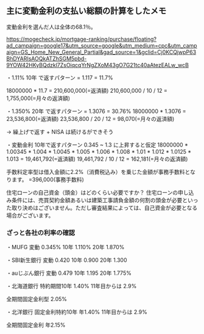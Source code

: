 ## 主に変動金利の支払い総額の計算をしたメモ

変動金利を選んだ人は全体の68.1％。

https://mogecheck.jp/mortgage-ranking/purchase/floating?ad_campaign=google17&utm_source=google&utm_medium=cpc&utm_campaign=GS_Home_New_General_Partial&gad_source=1&gclid=Cj0KCQjwpP63BhDYARIsAOQkATZhSGM5pbd-9YOW42HKyBQdzkl7ZsOiqcqYrNgZXoM43gO7G21tc40aAtezEALw_wcB

・1.11% 10年 で返すパターン
= 1.117 = 11.7%

18000000 * 11.7 = 210,600,000(=返済額)
210,600,000 / 10 / 12 = 1,755,000(=月々の返済額)

・1.350% 20年 で返すパターン
= 1.3076 = 30.76%
18000000 * 1.3076 = 23,536,800(=返済額)
23,536,800 / 20 / 12 = 98,070(=月々の返済額)

→ 繰上げで返す + NISA は続けるができそう


・変動金利 10年で返すパターン
0.345 ~ 1.3 に上昇すると仮定
18000000 * 1.00345 * 1.004 * 1.0045 * 1.005 * 1.006 * 1.008 * 1.01 * 1.012 * 1.0125 * 1.013 = 19,461,792(=返済額)
19,461,792 / 10 / 12 = 162,181(=月々の返済額)


手数料定率型は借入金額に2.2%（消費税込み）を乗じた金額が事務手数料となります。
=396,000(事務手数料)

住宅ローンの自己資金（頭金）はどのくらい必要ですか？
住宅ローンの申し込み条件には、売買契約金額あるいは建築工事請負金額の何割の頭金が必要といった取り決めはございません。ただし審査結果によっては、自己資金が必要となる場合がございます。

### ざっと各社の利率の確認

・MUFG 
変動 0.345%
10年 1.110%
20年 1.870%

・SBI新生銀行
変動 0.420
10年 0.900
20年 1.300

・auじぶん銀行
変動 0.479
10年 1.195
20年 1.775%


・北海道銀行
特約期間10年
1.40%
11年目からは 2.9%

全期間固定金利型
2.05%

・北洋銀行
固定金利特約10年
年1.40%
11年目からは 2.9%

全期間固定金利
年2.15%

